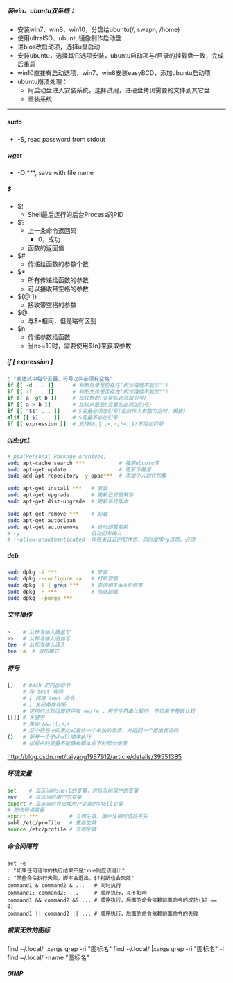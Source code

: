 ##### 装win、ubuntu双系统：
- 安装win7、win8、win10，分盘给ubuntu(/, swapn, /home)
- 使用ultraISO、ubuntu镜像制作启动盘
- 进bios改启动项，选择u盘启动
- 安装ubuntu，选择其它选项安装，ubuntu启动项与/目录的挂载盘一致，完成后重启
- win10直接有启动选项，win7、win8安装easyBCD，添加ubuntu启动项
- ubuntu崩溃处理：
    + 用启动盘进入安装系统，选择试用，进硬盘拷贝需要的文件到其它盘
    + 重装系统

---
##### sudo
- -S,  read password from stdout

##### wget
- -O ***, save with file name

##### $
- $!
    + Shell最后运行的后台Process的PID
- $?
    + 上一条命令返回码
        * 0，成功
    + 函数的返回值
- $#
    + 传递给函数的参数个数
- $*
    + 所有传递给函数的参数
    + 可以接收带空格的参数
- ${@:1}
    + 接收带空格的参数
- $@
    + 与$*相同，但是略有区别
- $n
    + 传递参数给函数
    + 当n>=10时，需要使用${n}来获取参数

##### if [ expression ]
```bash
: "表达式中每个变量、符号之间必须有空格"
if [[ -d ... ]]      # 判断目录是否存在(相对路径不能加"")
if [[ -f ... ]]      # 判断文件是否存在(相对路径不能加"")
if [[ a -gt b ]]     # 比较整数(变量名必须加引号)
if [[ a > b ]]       # 比较非整数(变量名必须加引号)
if [[ "$1" ... ]]    # $变量必须加引号(否则传入参数为空时，报错)
elif [[ $1 ... ]]    # $变量不必加引号
if [[ expression ]]  # 支持&&,||,<,>,!=，$!不用加引号
```

##### [apt-get](/etc/apt/sources.list)
```bash
# ppa(Personal Package Archives)
sudo apt-cache search ***           # 搜索ubuntu库
sudo apt-get update                 # 更新下载源
sudo add-apt-repository -y ppa:***  # 添加个人软件包集

sudo apt-get install ***   # 安装
sudo apt-get upgrade       # 更新已安装软件
sudo apt-get dist-upgrade  # 更新系统版本

sudo apt-get remove ***    # 卸载
sudo apt-get autoclean
sudo apt-get autoremove    # 自动卸载依赖
# -y                       自动回车确认
# --allow-unauthenticated  存在未认证的软件包，同时使用-y选项，必须
```

##### deb
```bash
sudo dpkg -i ***           # 安装
sudo dpkg --configure -a   # 打断安装
sudo dpkg -l | grep ***    # 查询相关deb包信息
sudo dpkg -P ***           # 彻底卸载
sudo dpkg --purge ***
```

##### 文件操作
```bash
>    # 从标准输入覆盖写
>>   # 从标准输入追加写
tee  # 从标准输入读入
tee -a  # 追加模式
```

##### 符号
```bash
[]   # bash 的内部命令
     # 和 test 等同
     # [ 调用 test 命令
     # ] 关闭条件判断
     # 可用的比较运算符只有 ==/!= ，用于字符串比较的，不可用于整数比较
[[]] # 关键字
     # 兼容 &&,||,<,>
     # 双中括号中的表达式看作一个单独的元素，并返回一个退出状态码
()   # 新开一个子shell顺序执行
     # 括号中的变量不能够被脚本余下的部分使用
```
http://blog.csdn.net/taiyang1987912/article/details/39551385

##### 环境变量
```bash
set    # 显示当前shell的变量，包括当前用户的变量
env    # 显示当前用户的变量
export # 显示当前导出成用户变量的shell变量
# 修改环境变量
export ***          # 立即生效，用户注销时值将丢失
subl /etc/profile   # 重启生效
source /etc/profile # 立即生效
```

##### 命令间隔符
```shell
set -e
: "如果任何语句的执行结果不是true则应该退出"
: "某些命令执行失败，脚本会退出，$?判断也会失效"
command1 & command2 & ...   # 同时执行
command1; command2; ...     # 顺序执行，互不影响
command1 && command2 && ... # 顺序执行，后面的命令依赖前面命令的成功($? == 0)
command1 || command2 || ... # 顺序执行，后面的命令依赖前面命令的失败
```

##### 搜索无效的图标
find ~/.local/ |xargs grep -ri "图标名"
find ~/.local/ |xargs grep -ri "图标名" -l
find ~/.local/ -name "图标名"

##### GIMP